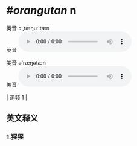 # ***\#orangutan*** n
英音 ɔːˌræŋuː'tæn  
英音
<audio src="./media/orangutan1.aac" controls="controls"></audio>

美音 ə'ræŋətæn  
美音
<audio src="./media/orangutan2.aac" controls="controls"></audio>



| 词频 1 |  

英文释义
---
### 1.**猩猩**  



